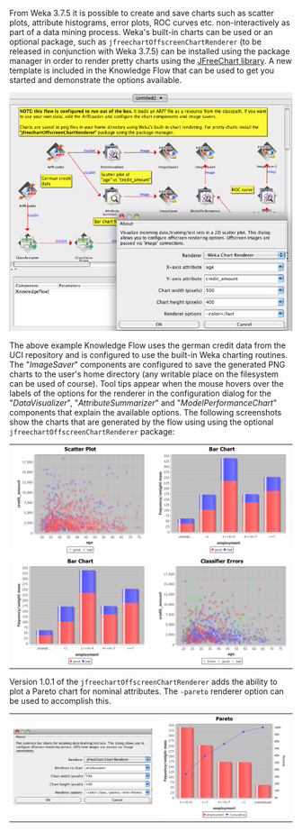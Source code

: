 
From Weka 3.7.5 it is possible to create and save charts such as scatter plots, attribute histograms, error plots, ROC curves etc. non-interactively as part of a data mining process. Weka's built-in charts can be used or an optional package, such as `jfreechartOffscreenChartRenderer` (to be released in conjunction with Weka 3.7.5) can be installed using the package manager in order to render pretty charts using the [JFreeChart library](http://www.jfree.org/jfreechart/). A new template is included in the Knowledge Flow that can be used to get you started and demonstrate the options available.

![Screenshot](img/KFRender.png)

The above example Knowledge Flow uses the german credit data from the UCI repository and is configured to use the built-in Weka charting routines. The "*ImageSaver*" components are configured to save the generated PNG charts to the user's home directory (any writable place on the filesystem can be used of course). Tool tips appear when the mouse hovers over the labels of the options for the renderer in the configuration dialog for the "*DataVisualizer*", "*AttributeSummarizer*" and "*ModelPerformanceChart*" components that explain the available options. The following screenshots show the charts that are generated by the flow using using the optional `jfreechartOffscreenChartRenderer` package:

| | |
| ---      | ---       |
| ![Screenshot](img/chart1.png) | ![Screenshot](img/chart2.png) |
| ![Screenshot](img/chart2.png) | ![Screenshot](img/chart4.png) |


Version 1.0.1 of the `jfreechartOffscreenChartRenderer` adds the ability to plot a Pareto chart for nominal attributes. The `-pareto` renderer option can be used to accomplish this.

| | |
| ---      | ---       |
| ![Screenshot](img/ParetoConfig.png)  | ![Screenshot](img/Pareto.png)  |
